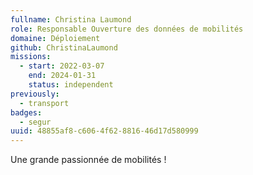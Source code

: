 ```yaml
---
fullname: Christina Laumond
role: Responsable Ouverture des données de mobilités
domaine: Déploiement
github: ChristinaLaumond
missions:
  - start: 2022-03-07
    end: 2024-01-31
    status: independent
previously:
  - transport
badges:
  - segur
uuid: 48855af8-c606-4f62-8816-46d17d580999
---
```

Une grande passionnée de mobilités !